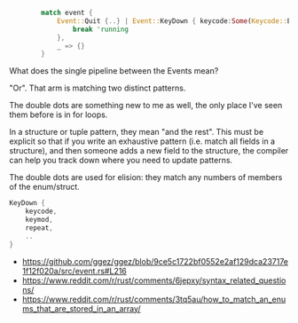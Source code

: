 ```rust
        match event {
            Event::Quit {..} | Event::KeyDown { keycode:Some(Keycode::Escape), .. }  => {
                break 'running
            },
            _ => {}
        }
```

What does the single pipeline between the Events mean?

"Or". That arm is matching two distinct patterns.


The double dots are something new to me as well, the only place I've seen them before is in for loops.

In a structure or tuple pattern, they mean "and the rest". This must be explicit so that if you write an exhaustive pattern (i.e. match all fields in a structure), and then someone adds a new field to the structure, the compiler can help you track down where you need to update patterns.

The double dots are used for elision: they match any numbers of members of the enum/struct.

```rust
KeyDown {
    keycode,
    keymod,
    repeat,
    ..
}
```

- https://github.com/ggez/ggez/blob/9ce5c1722bf0552e2af129dca23717e1f12f020a/src/event.rs#L216
- https://www.reddit.com/r/rust/comments/6jepxy/syntax_related_questions/
- https://www.reddit.com/r/rust/comments/3tq5au/how_to_match_an_enums_that_are_stored_in_an_array/